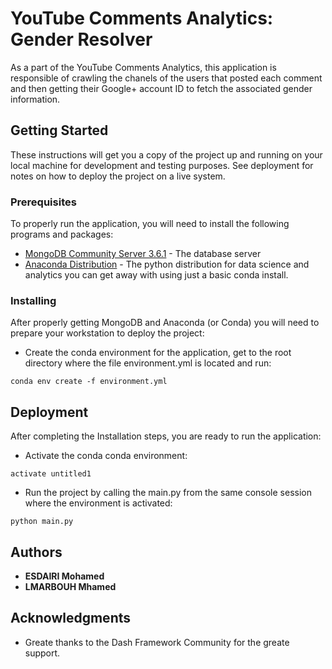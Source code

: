 # YouTube Comments Analytics: Gender Resolver

As a part of the YouTube Comments Analytics, this application is responsible of crawling the chanels of the users that posted each comment and then getting their Google+ account ID to fetch the associated gender information.

## Getting Started

These instructions will get you a copy of the project up and running on your local machine for development and testing purposes. See deployment for notes on how to deploy the project on a live system.

### Prerequisites

To properly run the application, you will need to install the following programs and packages:
* [MongoDB Community Server 3.6.1](https://www.mongodb.com/download-center#community) - The database server 
* [Anaconda Distribution](https://www.anaconda.com/distribution/) - The python distribution for data science and analytics 
 you can get away with using just a basic conda install.

### Installing

After properly getting MongoDB and Anaconda (or Conda) you will need to prepare your workstation to deploy the project:

* Create the conda environment for the application, get to the root directory where the file environment.yml is located and run:

```
conda env create -f environment.yml
```


## Deployment

After completing the Installation steps, you are ready to run the application:

* Activate the conda conda environment:

```
activate untitled1
```
* Run the project by calling the main.py from the same console session where the environment is activated:

```
python main.py
```

## Authors

* **ESDAIRI Mohamed** 
* **LMARBOUH Mhamed** 


## Acknowledgments

* Greate thanks to the Dash Framework Community for the greate support.

